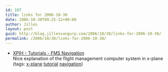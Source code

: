 ```yaml
---
id: 197
title: links for 2006-10-30
date: 2006-10-30T09:25:12+00:00
author: Jilles
layout: post
guid: http://blog.jillesvangurp.com/2006/10/30/links-for-2006-10-30/
permalink: /2006/10/30/links-for-2006-10-30/
---
```

<ul class="delicious">
	<li>
		<div class="delicious-link"><a href="http://homepage.mac.com/cormacshaw/xpih/tutorials/02/index.html">XPIH - Tutorials - FMS Navigation</a></div>
		<div class="delicious-extended">Nice explanation of the flight management computer system in x-plane</div>
		<div class="delicious-tags">(tags: <a href="http://del.icio.us/jillesvangurp/x-plane">x-plane</a> <a href="http://del.icio.us/jillesvangurp/tutorial">tutorial</a> <a href="http://del.icio.us/jillesvangurp/navigation">navigation</a>)</div>
	</li>
</ul>
